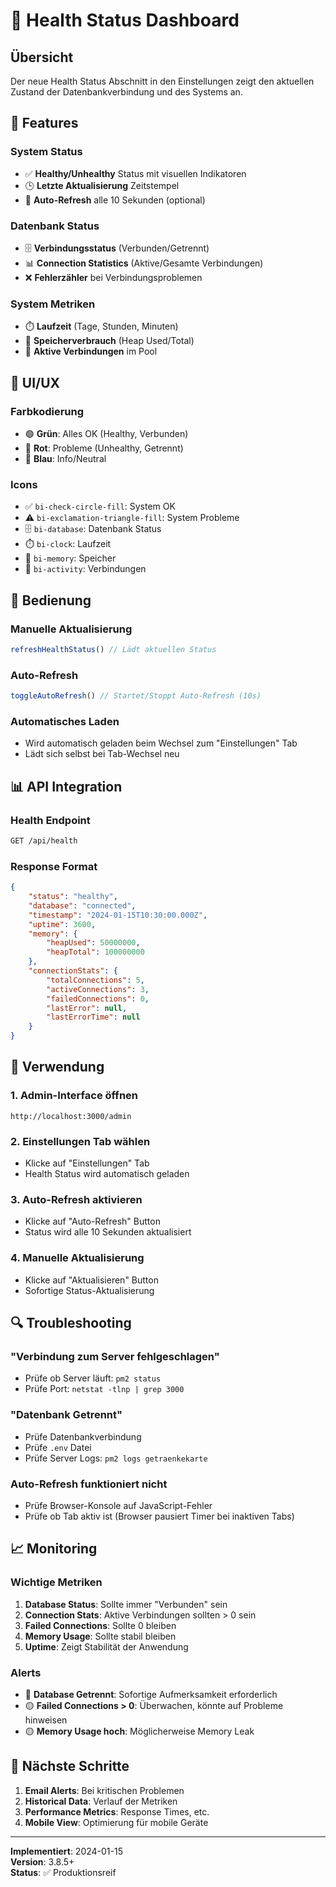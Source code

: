 # 🏥 Health Status Dashboard

## Übersicht
Der neue Health Status Abschnitt in den Einstellungen zeigt den aktuellen Zustand der Datenbankverbindung und des Systems an.

## 🎯 Features

### **System Status**
- ✅ **Healthy/Unhealthy** Status mit visuellen Indikatoren
- 🕒 **Letzte Aktualisierung** Zeitstempel
- 🔄 **Auto-Refresh** alle 10 Sekunden (optional)

### **Datenbank Status**
- 🗄️ **Verbindungsstatus** (Verbunden/Getrennt)
- 📊 **Connection Statistics** (Aktive/Gesamte Verbindungen)
- ❌ **Fehlerzähler** bei Verbindungsproblemen

### **System Metriken**
- ⏱️ **Laufzeit** (Tage, Stunden, Minuten)
- 💾 **Speicherverbrauch** (Heap Used/Total)
- 🔗 **Aktive Verbindungen** im Pool

## 🎨 UI/UX

### **Farbkodierung**
- 🟢 **Grün**: Alles OK (Healthy, Verbunden)
- 🔴 **Rot**: Probleme (Unhealthy, Getrennt)
- 🔵 **Blau**: Info/Neutral

### **Icons**
- ✅ `bi-check-circle-fill`: System OK
- ⚠️ `bi-exclamation-triangle-fill`: System Probleme
- 🗄️ `bi-database`: Datenbank Status
- ⏱️ `bi-clock`: Laufzeit
- 💾 `bi-memory`: Speicher
- 🔗 `bi-activity`: Verbindungen

## 🔧 Bedienung

### **Manuelle Aktualisierung**
```javascript
refreshHealthStatus() // Lädt aktuellen Status
```

### **Auto-Refresh**
```javascript
toggleAutoRefresh() // Startet/Stoppt Auto-Refresh (10s)
```

### **Automatisches Laden**
- Wird automatisch geladen beim Wechsel zum "Einstellungen" Tab
- Lädt sich selbst bei Tab-Wechsel neu

## 📊 API Integration

### **Health Endpoint**
```bash
GET /api/health
```

### **Response Format**
```json
{
    "status": "healthy",
    "database": "connected",
    "timestamp": "2024-01-15T10:30:00.000Z",
    "uptime": 3600,
    "memory": {
        "heapUsed": 50000000,
        "heapTotal": 100000000
    },
    "connectionStats": {
        "totalConnections": 5,
        "activeConnections": 3,
        "failedConnections": 0,
        "lastError": null,
        "lastErrorTime": null
    }
}
```

## 🚀 Verwendung

### **1. Admin-Interface öffnen**
```
http://localhost:3000/admin
```

### **2. Einstellungen Tab wählen**
- Klicke auf "Einstellungen" Tab
- Health Status wird automatisch geladen

### **3. Auto-Refresh aktivieren**
- Klicke auf "Auto-Refresh" Button
- Status wird alle 10 Sekunden aktualisiert

### **4. Manuelle Aktualisierung**
- Klicke auf "Aktualisieren" Button
- Sofortige Status-Aktualisierung

## 🔍 Troubleshooting

### **"Verbindung zum Server fehlgeschlagen"**
- Prüfe ob Server läuft: `pm2 status`
- Prüfe Port: `netstat -tlnp | grep 3000`

### **"Datenbank Getrennt"**
- Prüfe Datenbankverbindung
- Prüfe `.env` Datei
- Prüfe Server Logs: `pm2 logs getraenkekarte`

### **Auto-Refresh funktioniert nicht**
- Prüfe Browser-Konsole auf JavaScript-Fehler
- Prüfe ob Tab aktiv ist (Browser pausiert Timer bei inaktiven Tabs)

## 📈 Monitoring

### **Wichtige Metriken**
1. **Database Status**: Sollte immer "Verbunden" sein
2. **Connection Stats**: Aktive Verbindungen sollten > 0 sein
3. **Failed Connections**: Sollte 0 bleiben
4. **Memory Usage**: Sollte stabil bleiben
5. **Uptime**: Zeigt Stabilität der Anwendung

### **Alerts**
- 🔴 **Database Getrennt**: Sofortige Aufmerksamkeit erforderlich
- 🟡 **Failed Connections > 0**: Überwachen, könnte auf Probleme hinweisen
- 🟡 **Memory Usage hoch**: Möglicherweise Memory Leak

## 🎯 Nächste Schritte

1. **Email Alerts**: Bei kritischen Problemen
2. **Historical Data**: Verlauf der Metriken
3. **Performance Metrics**: Response Times, etc.
4. **Mobile View**: Optimierung für mobile Geräte

---

**Implementiert**: 2024-01-15  
**Version**: 3.8.5+  
**Status**: ✅ Produktionsreif
